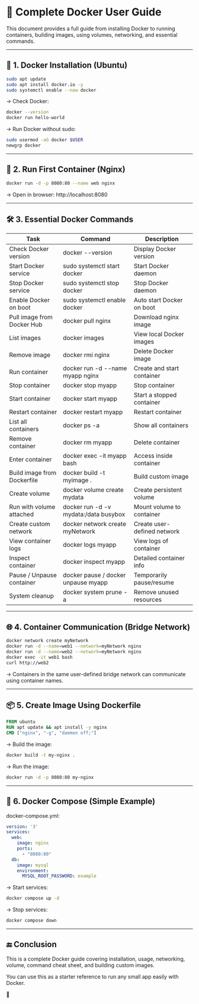 # 🐳 Complete Docker User Guide

This document provides a full guide from installing Docker to running containers, building images, using volumes, networking, and essential commands.

---

## 🔧 1. Docker Installation (Ubuntu)

```bash
sudo apt update
sudo apt install docker.io -y
sudo systemctl enable --now docker
```

→ Check Docker:

```bash
docker --version
docker run hello-world
```

→ Run Docker without sudo:
```bash
sudo usermod -aG docker $USER
newgrp docker
```

---

## 🚀 2. Run First Container (Nginx)

```bash
docker run -d -p 8080:80 --name web nginx
```

→ Open in browser: http://localhost:8080

---

## 🛠️ 3. Essential Docker Commands

| Task                             | Command                                      | Description |
|----------------------------------|----------------------------------------------|-------------|
| Check Docker version             | docker --version                             | Display Docker version |
| Start Docker service             | sudo systemctl start docker                  | Start Docker daemon |
| Stop Docker service              | sudo systemctl stop docker                   | Stop Docker daemon |
| Enable Docker on boot            | sudo systemctl enable docker                 | Auto start Docker on boot |
| Pull image from Docker Hub       | docker pull nginx                            | Download nginx image |
| List images                      | docker images                                | View local Docker images |
| Remove image                     | docker rmi nginx                             | Delete Docker image |
| Run container                    | docker run -d --name myapp nginx             | Create and start container |
| Stop container                   | docker stop myapp                            | Stop container |
| Start container                  | docker start myapp                           | Start a stopped container |
| Restart container                | docker restart myapp                         | Restart container |
| List all containers              | docker ps -a                                 | Show all containers |
| Remove container                 | docker rm myapp                              | Delete container |
| Enter container                  | docker exec -it myapp bash                   | Access inside container |
| Build image from Dockerfile      | docker build -t myimage .                    | Build custom image |
| Create volume                    | docker volume create mydata                  | Create persistent volume |
| Run with volume attached         | docker run -d -v mydata:/data busybox        | Mount volume to container |
| Create custom network            | docker network create myNetwork              | Create user-defined network |
| View container logs              | docker logs myapp                            | View logs of container |
| Inspect container                | docker inspect myapp                         | Detailed container info |
| Pause / Unpause container        | docker pause / docker unpause myapp         | Temporarily pause/resume |
| System cleanup                   | docker system prune -a                       | Remove unused resources |

---

## 🌐 4. Container Communication (Bridge Network)

```bash
docker network create myNetwork
docker run -d --name=web1 --network=myNetwork nginx
docker run -d --name=web2 --network=myNetwork nginx
docker exec -it web1 bash
curl http://web2
```

→ Containers in the same user-defined bridge network can communicate using container names.

---

## 📦 5. Create Image Using Dockerfile

```Dockerfile
FROM ubuntu
RUN apt update && apt install -y nginx
CMD ["nginx", "-g", "daemon off;"]
```

→ Build the image:
```bash
docker build -t my-nginx .
```

→ Run the image:
```bash
docker run -d -p 8080:80 my-nginx
```

---

## 🧩 6. Docker Compose (Simple Example)

docker-compose.yml:
```yaml
version: '3'
services:
  web:
    image: nginx
    ports:
      - "8080:80"
  db:
    image: mysql
    environment:
      MYSQL_ROOT_PASSWORD: example
```

→ Start services:
```bash
docker compose up -d
```

→ Stop services:
```bash
docker compose down
```

---

## 🔚 Conclusion

This is a complete Docker guide covering installation, usage, networking, volume, command cheat sheet, and building custom images.

You can use this as a starter reference to run any small app easily with Docker.

📄
